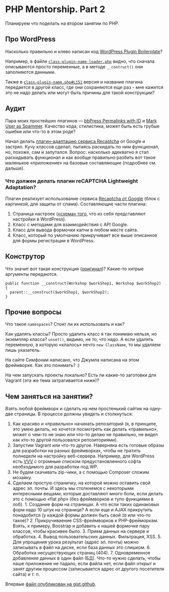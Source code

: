 # PHP Mentorship. Part 2

Планируем что поделать на втором занятии по PHP.

## Про WordPress

Насколько правильно и клево написан код [WordPress Plugin Boilerplate](https://github.com/DevinVinson/WordPress-Plugin-Boilerplate/tree/master/plugin-name)?

Например, в файле [`class-plugin-name-loader.php`](https://github.com/DevinVinson/WordPress-Plugin-Boilerplate/blob/master/plugin-name/includes/class-plugin-name-loader.php) видно, что сначала описываются просто переменные, а в методе `__contruct()` они заполняются данными.

Также в [`class-plugin-name.php#L151`](https://github.com/DevinVinson/WordPress-Plugin-Boilerplate/blob/master/plugin-name/includes/class-plugin-name.php#L151) версия и название плагина передается в другой класс, где они сохраняются еще раз - мне кажется это не надо делать или могут быть причины для такой конструкции?

## Аудит

Пара моих простейших плагинов — [bbPress Permalinks with ID](https://github.com/korobochkin/bbpress-permalinks-with-id/blob/master/plugin/plugin.php) и [Mark User as Spammer](https://github.com/korobochkin/mark-user-as-spammer/blob/master/plugin/plugin.php). Качество кода, стилистика, может быть есть грубые ошибки или что-то в этом роде?

Начал делать [плагин-адаптацию сервиса Recaptcha](https://github.com/korobochkin/reCAPTCHA-lightweight-adaptation/tree/release/v1.0.0/plugin) от Google и застрял. Кучу классов сделал, пытаясь раскидать по ним функционал, но, похоже, сам и запутался. Вопрос: насколько адекватно я стал раскидывать функционал и как вообще правильно разбить вот такое маленькое «приложение» на базовые составляющие (подробнее см. дальше).

### Что должен делать плагин reCAPTCHA Lightweight Adaptation?
Плагин реализует использование сервиса [Recaptcha от Google](https://www.google.com/recaptcha/) (блок с картинкой, для защиты от спама). Составляющие части плагина:
  1. Страница настроек ([«схема» того](http://cl.ly/Z3tp/o), что из себя представляют настройки в WordPress).
  2. Класс с методами для взаимодействия с API Google.
  3. Класс для вывода формочки капчи в любом месте сайта.
  4. Класс, который по умолчанию прикручивает все выше описанное для формы регистрации в WordPress.

## Конструтор

Что значит вот такая конструкция ([оригинал](http://designpatternsphp-ru.readthedocs.org/ru/latest/Structural/Bridge/README.html))? Какие-то хитрые аргументы передаются.
```
public function __construct(Workshop $workShop1, Workshop $workShop2) {
  parent::__construct($workShop1, $workShop2);
}
```

## Прочие вопросы

Что такое `namespaces`? Стоит ли их использовать и как?

Как удалять классы? Просто удалить класс я так понимаю нельзя, но экземпляр класса? `unset()`, видимо, не то, что надо. А если удалять переменную, в которую «клалось» нечто `new ClassName`, то мы удаляем лишь указатель.

На сайте Симфонии написано, что Джумла написана на этом фреймворке. Как это понимать? :)

На чем запускать проекты локально? Есть ли какие-то заготовки для Vagrant (эта же тема затрагивается ниже)?

## Чем заняться на занятии?
Взять любой фреймворк и сделать на нем простенький сайтик на одну-две страницы. В процессе должны увидеть и столкнуться:
  1. Как красиво и «правильно» начинать репозиторий (я, в принципе, это умею делать, но хочется посмотреть как делать «правильно», может о чем-то не знаю или что-то делаю не правильно, не видел как кто-то другой пользовался репозиториями).
  2. Запустим Vagrant или что-то другое. Наверняка есть готовые образы для разработки на разных фреймворках, чтобы не тратить полнедели на настройку веб-сервера. Например, для WordPress есть [VVV](https://github.com/Varying-Vagrant-Vagrants/VVV) с огромным списком предустановленного софта необходимого для разработки под WP.
  3. Не будем скачивать zip-чики, а с помощью Composer сложим мозайку.
  4. Сделаем простую страничку, на которой можно оставить свой адрес эл. почты. И здесь мы столкнемся с некоторыми интересными вещами, которые доставляют много боли, если делать это с помощью «flat php» (без фреймворков и тупо функциями в лоб).
    1. Создание форм на страницах. А что если таких одинаковых форм надо 10 штук на странице? А если еще и AJAX прикрутить понадобится (у каждой формы должен быть свой `ID` или что-то такое)?
    2. Прикручиваение CSS-фреймворков к PHP-фрейморкам. Взять, к примеру, Boostrap и добавить к нашей формочке пару классов, чтобы красивее было.
    3. Прием данных на сервере и обработка.
    4. Вывод пользовательских данных. Фильтрация, XSS.
    5. Для упрощения урока результат (адрес эл. почты) можно записывать в файл на диске, если база данных это слишком.
    6. Обработка несуществующих страниц (404).
    7. Одновременное добавление данных в один файл (БД). Что-то нужно сделать, чтобы наше приложение не падало, если файла нет, если файл открыт и занят другим процессом (записывается адрес от другого посетителя сайта) и т. п.

Впервые [файл опубликован на gist.github](https://gist.github.com/korobochkin/71bdc4b54ec7f184abca).
